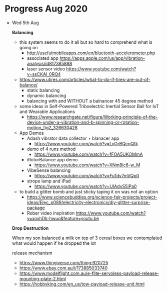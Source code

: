 # Progress Aug 2020

* Wed 5th Aug

  **Balancing**

  - this system seems to do it all but so hard to comprehend what is going on
    - http://usefulmobileapps.com/en/bluetooth-accelerometer.php
    - associated app https://apps.apple.com/us/app/vibration-analysis/id817385888
    - laser sensor video https://www.youtube.com/watch?v=ssCKAI_0RQ4
  - https://www.utires.com/articles/what-to-do-if-tires-are-out-of-balance/
    - static balancing
    - dynamic balancing
    - balancing with and WITHOUT a balnancer 45 degree method
  - some ideas in Self-Powered Triboelectric Inertial Sensor Ball for IoT and Wearable Applications
    - https://www.researchgate.net/figure/Working-principle-of-the-device-under-a-vibration-and-b-spinning-or-rotation-motion_fig2_326630428
  - App Demos
    - Adash vibrator data collector + blanacer app
      - https://www.youtube.com/watch?v=LvOrBQcnQfk
    - demo of 4 runs method
      - https://www.youtube.com/watch?v=fFOA5UKOMmA
    - iRotorBalance app demo
      - https://www.youtube.com/watch?v=XNm8ic6-w_M
    - VibeSense balancing
      - https://www.youtube.com/watch?v=Fu1dv7mVQp0
    - strope lamp and iPad
      - https://www.youtube.com/watch?v=UIAdvS5iPa0
  - to build a glitter bomb and just sticky taping it on was not an option
    - https://www.sciencebuddies.org/science-fair-projects/project-ideas/Elec_p089/electricity-electronics/diy-glitter-surprise-package
    - Rober video inspiration https://www.youtube.com/watch?v=xoxhDk-hwuo&feature=youtu.be

  **Drop Destruction**

  When my son balanced a milk on top of 3 cereal boxes we contemplated what
  would happen if he dropped the lot

  release mechanism
  - https://www.thingiverse.com/thing:920725
  - https://www.ebay.com.au/i/173885033740
  - https://www.modelflight.com.au/e-flite-servoless-payload-release-mounting-plate-2.html
  - https://hobbyking.com/en_us/tow-payload-release-unit.html
